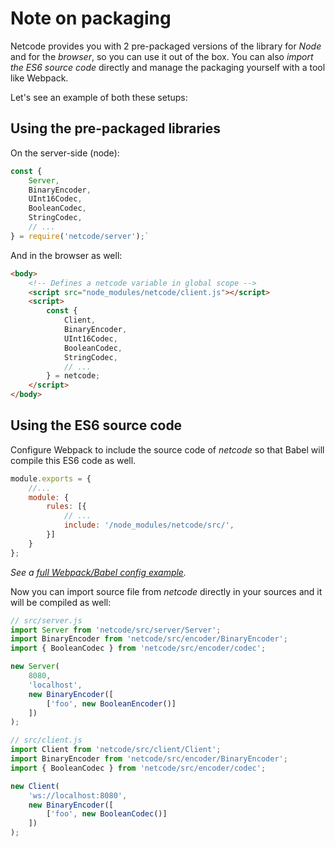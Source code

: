 # Note on packaging

Netcode provides you with 2 pre-packaged versions of the library for _Node_ and for the _browser_, so you can use it out of the box.
You can also _import the ES6 source code_ directly and manage the packaging yourself with a tool like Webpack.

Let's see an example of both these setups:

## Using the pre-packaged libraries

On the server-side (node):

```javascript
const {
    Server,
    BinaryEncoder,
    UInt16Codec,
    BooleanCodec,
    StringCodec,
    // ...
} = require('netcode/server');`
```

And in the browser as well:

```html
<body>
    <!-- Defines a netcode variable in global scope -->
    <script src="node_modules/netcode/client.js"></script>
    <script>
        const {
            Client,
            BinaryEncoder,
            UInt16Codec,
            BooleanCodec,
            StringCodec,
            // ...
        } = netcode;
    </script>
</body>
```

## Using the ES6 source code

Configure Webpack to include the source code of _netcode_ so that Babel will compile this ES6 code as well.

```javascript
module.exports = {
    //...
    module: {
        rules: [{
            // ...
            include: '/node_modules/netcode/src/',
        }]
    }
};
```

_See a [full Webpack/Babel config example](doc/webpack.config.js)._

Now you can import source file from _netcode_ directly in your sources and it will be compiled as well:

```javascript
// src/server.js
import Server from 'netcode/src/server/Server';
import BinaryEncoder from 'netcode/src/encoder/BinaryEncoder';
import { BooleanCodec } from 'netcode/src/encoder/codec';

new Server(
    8080,
    'localhost',
    new BinaryEncoder([
        ['foo', new BooleanEncoder()]
    ])
);
```

```javascript
// src/client.js
import Client from 'netcode/src/client/Client';
import BinaryEncoder from 'netcode/src/encoder/BinaryEncoder';
import { BooleanCodec } from 'netcode/src/encoder/codec';

new Client(
    'ws://localhost:8080',
    new BinaryEncoder([
        ['foo', new BooleanCodec()]
    ])
);
```
